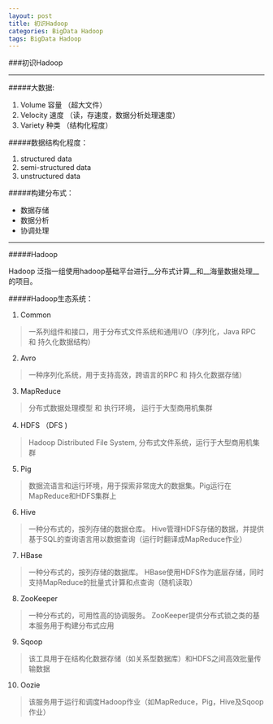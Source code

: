 ```yaml
---
layout: post
title: 初识Hadoop
categories: BigData Hadoop
tags: BigData Hadoop
---
```



###初识Hadoop

---

#####大数据:
1. Volume    容量    （超大文件）
2. Velocity    速度    （读，存速度，数据分析处理速度）
3. Variety     种类    （结构化程度）

#####数据结构化程度：
1. structured data
2. semi-structured data
3. unstructured data

#####构建分布式： 

- 数据存储
- 数据分析
- 协调处理

---

#####Hadoop

Hadoop 泛指一组使用hadoop基础平台进行__分布式计算__和__海量数据处理__的项目。

#####Hadoop生态系统：

1. Common
>一系列组件和接口，用于分布式文件系统和通用I/O（序列化，Java RPC 和 持久化数据结构）
2. Avro
>一种序列化系统，用于支持高效，跨语言的RPC 和 持久化数据存储）
3. MapReduce
>分布式数据处理模型 和 执行环境， 运行于大型商用机集群
4. HDFS （DFS )
>Hadoop Distributed File System, 分布式文件系统，运行于大型商用机集群
5. Pig 
>数据流语言和运行环境，用于探索非常庞大的数据集。Pig运行在MapReduce和HDFS集群上
6. Hive
>一种分布式的，按列存储的数据仓库。
>Hive管理HDFS存储的数据，并提供基于SQL的查询语言用以数据查询（运行时翻译成MapReduce作业）
7. HBase
>一种分布式的，按列存储的数据库。
>HBase使用HDFS作为底层存储，同时支持MapReduce的批量式计算和点查询（随机读取）
8. ZooKeeper
> 一种分布式的，可用性高的协调服务。
> ZooKeeper提供分布式锁之类的基本服务用于构建分布式应用
9. Sqoop
> 该工具用于在结构化数据存储（如关系型数据库）和HDFS之间高效批量传输数据
10. Oozie
> 该服务用于运行和调度Hadoop作业（如MapReduce，Pig，Hive及Sqoop作业）
